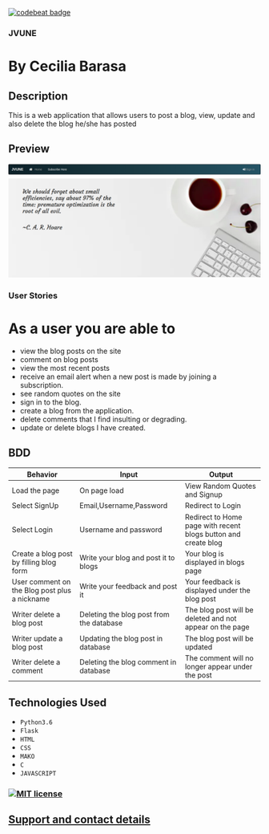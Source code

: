 [![codebeat badge](https://codebeat.co/badges/4674b661-7f89-4877-afd3-1b2e316a2888)](https://codebeat.co/projects/github-com-cecibarasa-jvune-master)
### JVUNE

# By Cecilia Barasa

## Description

This is a web application that allows users to post a blog, view, update and also delete the blog he/she has posted

## Preview
![](Screenshot.png)

### User Stories
# As a user you are able to
* view the blog posts on the site
* comment on blog posts
* view the most recent posts
* receive an email alert when a new post is made by joining a subscription.
* see random quotes on the site
* sign in to the blog.
* create a blog from the application.
* delete comments that I find insulting or degrading.
* update or delete blogs I have created.

## BDD
| Behavior | Input | Output |
| -------- | -------- | -------- |
| Load the page    | On page load      | View Random Quotes and Signup     |
| Select SignUp     | Email,Username,Password   | Redirect to Login   |
| Select Login    | Username and password      | Redirect to Home page with recent blogs button and create blog    |
| Create a blog post by filling blog form     | Write your blog and post it to blogs  | Your blog is displayed in blogs page   |
| User comment on the Blog post plus a nickname    | Write your feedback and post it      | Your feedback is displayed under the blog post     |
| Writer delete a blog post     | Deleting the blog post from the database   | The blog post will be deleted and not appear on the page   |
 Writer update a blog post    | Updating the blog post in database      | The blog post will be updated     |
| Writer delete a comment     | Deleting the blog comment in database   | The comment will no longer appear under the post   |

## Technologies Used
* `Python3.6`
* `Flask`
* `HTML`
* `CSS`
* `MAKO`
* `C`
* `JAVASCRIPT`

### [![MIT license](https://img.shields.io/badge/License-MIT-blue.svg)](https://github.com/cecibarasa/JVUNE/blob/master/LICENSE.md)

## [Support and contact details](https://www.linkedin.com/in/cecilia-barasa-4a8311195/)

